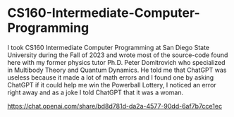 # CS160-Intermediate-Computer-Programming
I took CS160 Intermediate Computer Programming at San Diego State University during the Fall of 2023 and wrote most of the source-code found here with my former physics tutor Ph.D. Peter Domitrovich who specialized in Multibody Theory and Quantum Dynamics. He told me that ChatGPT was useless because it made a lot of math errors and I found one by asking ChatGPT if it could help me win the Powerball Lottery, I noticed an error right away and as a joke I told ChatGPT that it was a woman.

https://chat.openai.com/share/bd8d781d-da2a-4577-90dd-6af7b7cce1ec
